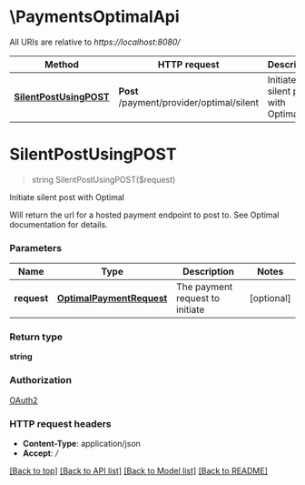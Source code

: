 # \PaymentsOptimalApi

All URIs are relative to *https://localhost:8080/*

Method | HTTP request | Description
------------- | ------------- | -------------
[**SilentPostUsingPOST**](PaymentsOptimalApi.md#SilentPostUsingPOST) | **Post** /payment/provider/optimal/silent | Initiate silent post with Optimal


# **SilentPostUsingPOST**
> string SilentPostUsingPOST($request)

Initiate silent post with Optimal

Will return the url for a hosted payment endpoint to post to. See Optimal documentation for details.


### Parameters

Name | Type | Description  | Notes
------------- | ------------- | ------------- | -------------
 **request** | [**OptimalPaymentRequest**](OptimalPaymentRequest.md)| The payment request to initiate | [optional] 

### Return type

**string**

### Authorization

[OAuth2](../README.md#OAuth2)

### HTTP request headers

 - **Content-Type**: application/json
 - **Accept**: */*

[[Back to top]](#) [[Back to API list]](../README.md#documentation-for-api-endpoints) [[Back to Model list]](../README.md#documentation-for-models) [[Back to README]](../README.md)

